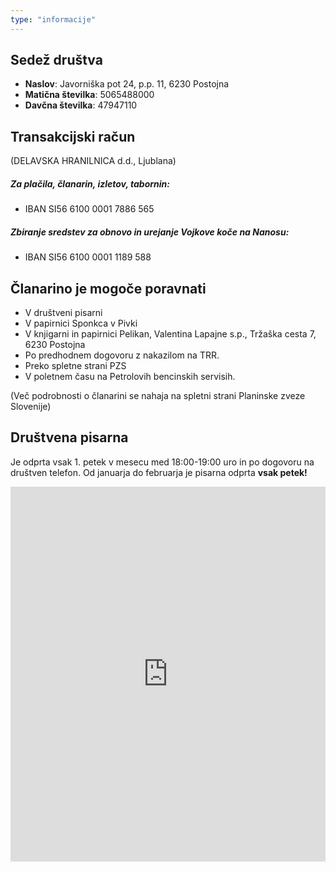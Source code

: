 ```yaml
---
type: "informacije"
---
```


## Sedež društva  

- **Naslov**: Javorniška pot 24, p.p. 11, 6230 Postojna
- **Matična številka**: 5065488000
- **Davčna številka**: 47947110


## Transakcijski račun 
(DELAVSKA HRANILNICA d.d., Ljublana)

##### Za plačila, članarin, izletov, tabornin:
- IBAN SI56 6100 0001 7886 565


##### Zbiranje sredstev za obnovo in  urejanje Vojkove koče na Nanosu:
- IBAN SI56 6100 0001 1189 588

## Članarino je mogoče poravnati 

- V društveni pisarni
- V papirnici Sponkca v Pivki
- V knjigarni in papirnici Pelikan, Valentina Lapajne s.p., Tržaška cesta 7, 6230 Postojna
- Po predhodnem dogovoru z nakazilom na TRR.
- Preko spletne strani PZS
- V poletnem času na Petrolovih bencinskih servisih.

(Več podrobnosti o članarini se nahaja na spletni strani Planinske zveze Slovenije)


## Društvena pisarna

Je odprta vsak 1. petek v mesecu med 18:00-19:00 uro in po dogovoru na društven telefon.
Od januarja do februarja je pisarna odprta **vsak petek!**

<div style="width: 100%"><iframe width="100%" height="600" src="https://maps.google.com/maps?width=100%&amp;height=600&amp;hl=en&amp;q=Kolodvorska%20cesta%204%20Pivka+(PD%20Postojna)&amp;ie=UTF8&amp;t=&amp;z=18&amp;iwloc=B&amp;output=embed" frameborder="0" scrolling="no" marginheight="0" marginwidth="0"><a href="https://www.maps.ie/map-my-route/"></a></iframe></div><br />